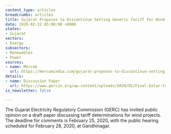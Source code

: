 ```yaml
---
content_type: articles
breadcrumbs: articles
title: Gujarat Proposes to Discontinue Setting Generic Tariff for Wind Projects
date: 2020-02-12 05:00:00 +0000
states:
- Gujarat
sectors:
- Energy
subsectors:
- Renewables
- Power
sources:
- name: Mercom
  url: https://mercomindia.com/gujarat-proposes-to-discontinue-setting-generic-tariff-wind-projects/
details:
- name: Discussion Paper
  url: https://www.gercin.org/wp-content/uploads/2020/02/Final-Solar-tariff-Discussion-Paper_04022020.pdf
is_newsletter: false

---
```

The Gujarat Electricity Regulatory Commission (GERC) has invited public opinion on a draft paper discussing tariff determinations for wind projects. The deadline for comments is February 25, 2020, with the public hearing scheduled for February 28, 2020, at Gandhinagar.
